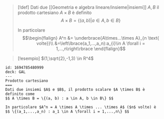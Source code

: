 
> [!def]
> Dati due [[Geometria e algebra lineare/insieme|insiemi]] $A,B$ il prodotto cartesiano $A\times B$ è definito $$A\times B = \left\lbrace(a,b) | a \in A, b \in B\right\rbrace$$
> 
> In particolare 
> $$\begin{flalign}
> A^n &= \underbrace{A\times...\times A}_{n \text{ volte}}\\
> &=\left\lbrace(a_1,...,a_n):a_{i}\in A \forall i = 1,...,n\right\rbrace
> \end{flalign}$$
> 

>[!esempio]
>$(1,\sqrt{2},-1,3) \in R^4$


```anki
id: 1694785480999
deck: GAL
---
Prodotto cartesiano
===
Dati due insiemi $A$ e $B$, il prodotto scalare $A \times B$ è definito come
$$ A \times B = \{(a, b) : a \in A, b \in B\} $$

In particolare $A^n = A \times A \times ... \times A$ ($n$ volte) è
$$ \{(a_1,...,a_n) : a_1 \in A \forall i = 1,...,n\} $$
```
